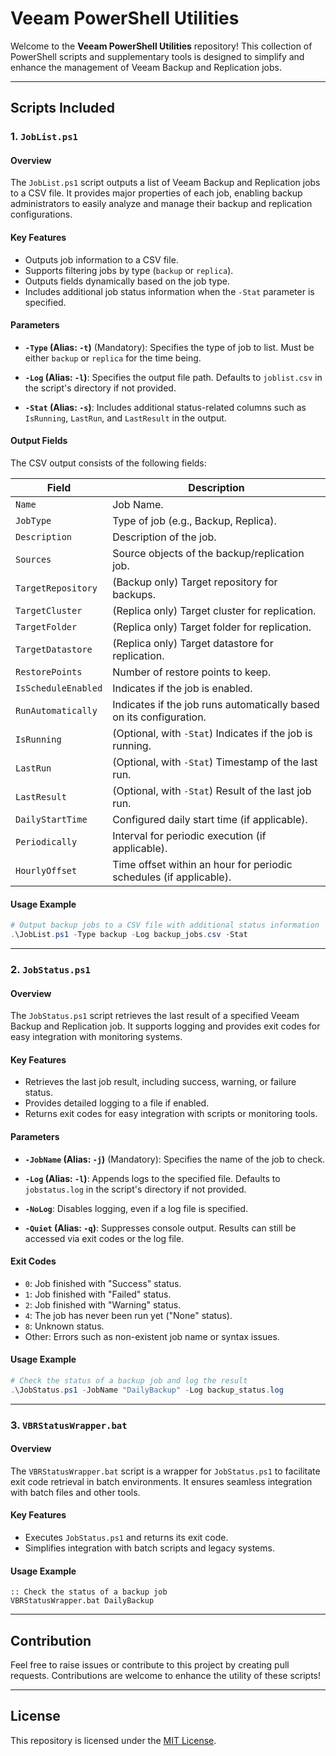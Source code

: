 # Veeam PowerShell Utilities

Welcome to the **Veeam PowerShell Utilities** repository! This collection of PowerShell scripts and supplementary tools is designed to simplify and enhance the management of Veeam Backup and Replication jobs.

---

## Scripts Included

### 1. `JobList.ps1`

#### Overview
The `JobList.ps1` script outputs a list of Veeam Backup and Replication jobs to a CSV file. It provides major properties of each job, enabling backup administrators to easily analyze and manage their backup and replication configurations.

#### Key Features
- Outputs job information to a CSV file.
- Supports filtering jobs by type (`backup` or `replica`).
- Outputs fields dynamically based on the job type.
- Includes additional job status information when the `-Stat` parameter is specified.

#### Parameters
- **`-Type` (Alias: `-t`)** (Mandatory):
  Specifies the type of job to list. Must be either `backup` or `replica` for the time being.

- **`-Log` (Alias: `-l`)**:
  Specifies the output file path. Defaults to `joblist.csv` in the script's directory if not provided.

- **`-Stat` (Alias: `-s`)**:
  Includes additional status-related columns such as `IsRunning`, `LastRun`, and `LastResult` in the output.

#### Output Fields
The CSV output consists of the following fields:

| Field              | Description                                                                 |
|--------------------|-----------------------------------------------------------------------------|
| `Name`             | Job Name.                                                                 |
| `JobType`          | Type of job (e.g., Backup, Replica).                                       |
| `Description`      | Description of the job.                                                   |
| `Sources`          | Source objects of the backup/replication job.                             |
| `TargetRepository` | (Backup only) Target repository for backups.                              |
| `TargetCluster`    | (Replica only) Target cluster for replication.                            |
| `TargetFolder`     | (Replica only) Target folder for replication.                             |
| `TargetDatastore`  | (Replica only) Target datastore for replication.                          |
| `RestorePoints`    | Number of restore points to keep.                                         |
| `IsScheduleEnabled`| Indicates if the job is enabled.                                          |
| `RunAutomatically` | Indicates if the job runs automatically based on its configuration.       |
| `IsRunning`        | (Optional, with `-Stat`) Indicates if the job is running.                 |
| `LastRun`          | (Optional, with `-Stat`) Timestamp of the last run.                      |
| `LastResult`       | (Optional, with `-Stat`) Result of the last job run.                      |
| `DailyStartTime`   | Configured daily start time (if applicable).                              |
| `Periodically`     | Interval for periodic execution (if applicable).                         |
| `HourlyOffset`     | Time offset within an hour for periodic schedules (if applicable).        |

#### Usage Example
```powershell
# Output backup jobs to a CSV file with additional status information
.\JobList.ps1 -Type backup -Log backup_jobs.csv -Stat
```

---

### 2. `JobStatus.ps1`

#### Overview
The `JobStatus.ps1` script retrieves the last result of a specified Veeam Backup and Replication job. It supports logging and provides exit codes for easy integration with monitoring systems.

#### Key Features
- Retrieves the last job result, including success, warning, or failure status.
- Provides detailed logging to a file if enabled.
- Returns exit codes for easy integration with scripts or monitoring tools.

#### Parameters
- **`-JobName` (Alias: `-j`)** (Mandatory):
  Specifies the name of the job to check.

- **`-Log` (Alias: `-l`)**:
  Appends logs to the specified file. Defaults to `jobstatus.log` in the script's directory if not provided.

- **`-NoLog`**:
  Disables logging, even if a log file is specified.

- **`-Quiet` (Alias: `-q`)**:
  Suppresses console output. Results can still be accessed via exit codes or the log file.

#### Exit Codes
- `0`: Job finished with "Success" status.
- `1`: Job finished with "Failed" status.
- `2`: Job finished with "Warning" status.
- `4`: The job has never been run yet ("None" status).
- `8`: Unknown status.
- Other: Errors such as non-existent job name or syntax issues.

#### Usage Example
```powershell
# Check the status of a backup job and log the result
.\JobStatus.ps1 -JobName "DailyBackup" -Log backup_status.log
```

---

### 3. `VBRStatusWrapper.bat`

#### Overview
The `VBRStatusWrapper.bat` script is a wrapper for `JobStatus.ps1` to facilitate exit code retrieval in batch environments. It ensures seamless integration with batch files and other tools.

#### Key Features
- Executes `JobStatus.ps1` and returns its exit code.
- Simplifies integration with batch scripts and legacy systems.

#### Usage Example
```batch
:: Check the status of a backup job
VBRStatusWrapper.bat DailyBackup
```

---

## Contribution
Feel free to raise issues or contribute to this project by creating pull requests. Contributions are welcome to enhance the utility of these scripts!

---

## License
This repository is licensed under the [MIT License](LICENSE).
